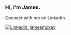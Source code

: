 ### Hi, I'm James.

Connect with me on LinkedIn.

[![Linkedin: jamesmckay](https://img.shields.io/badge/-jamesmckay-blue?style=flat-square&logo=Linkedin&logoColor=white&link=https://www.linkedin.com/in/jmckay958/)](https://www.linkedin.com/in/jmckay958/)
